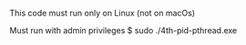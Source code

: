 This code must run only on Linux (not on macOs)

Must run with admin privileges
$ sudo ./4th-pid-pthread.exe
